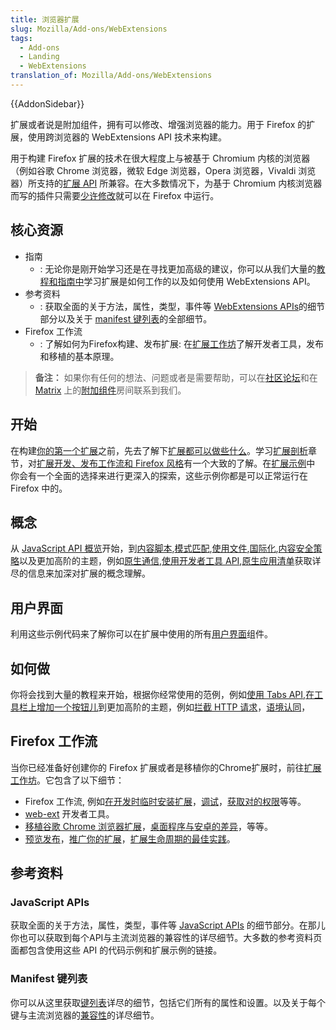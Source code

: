 ```yaml
---
title: 浏览器扩展
slug: Mozilla/Add-ons/WebExtensions
tags:
  - Add-ons
  - Landing
  - WebExtensions
translation_of: Mozilla/Add-ons/WebExtensions
---
```

{{AddonSidebar}}

扩展或者说是附加组件，拥有可以修改、增强浏览器的能力。用于 Firefox 的扩展，使用跨浏览器的 WebExtensions API 技术来构建。

用于构建 Firefox 扩展的技术在很大程度上与被基于 Chromium 内核的浏览器（例如谷歌 Chrome 浏览器，微软 Edge 浏览器，Opera 浏览器，Vivaldi 浏览器）所支持的[扩展 API](https://developer.chrome.com/extensions) 所兼容。在大多数情况下，为基于 Chromium 内核浏览器而写的插件只需要[少许修改](https://extensionworkshop.com/documentation/develop/porting-a-google-chrome-extension/)就可以在 Firefox 中运行。

## 核心资源

- 指南
  - : 无论你是刚开始学习还是在寻找更加高级的建议，你可以从我们大量的[教程和指南中](/zh-CN/docs/Mozilla/Add-ons/WebExtensions/What_are_WebExtensions)学习扩展是如何工作的以及如何使用 WebExtensions API。
- 参考资料
  - : 获取全面的关于方法，属性，类型，事件等 [WebExtensions APIs](/zh-CN/docs/Mozilla/Add-ons/WebExtensions/Browser_support_for_JavaScript_APIs)的细节部分以及关于 [manifest 键列表](/zh-CN/docs/Mozilla/Add-ons/WebExtensions/manifest.json)的全部细节。
- Firefox 工作流
  - : 了解如何为Firefox构建、发布扩展: 在[扩展工作坊](https://extensionworkshop.com/)了解开发者工具，发布和移植的基本原理。

> **备注：** 如果你有任何的想法、问题或者是需要帮助，可以在[社区论坛](https://discourse.mozilla.org/c/add-ons)和在 [Matrix](https://wiki.mozilla.org/Matrix) 上的[附加组件](https://matrix.to/#/!CuzZVoCbeoDHsxMCVJ:mozilla.org?via=mozilla.org&via=matrix.org&via=humanoids.be)房间联系到我们。
## 开始

在构建[你的第一个扩展](/zh-CN/docs/Mozilla/Add-ons/WebExtensions/Your_first_WebExtension)之前，先去了解下[扩展都可以做些什么](/zh-CN/docs/Mozilla/Add-ons/WebExtensions/What_are_WebExtensions)。学习[扩展剖析](/zh-CN/docs/Mozilla/Add-ons/WebExtensions/Anatomy_of_a_WebExtension)章节，对[扩展开发、发布工作流和 Firefox 风格](/zh-CN/docs/Mozilla/Add-ons/WebExtensions/Firefox_workflow_overview)有一个大致的了解。在[扩展示例](/zh-CN/docs/Mozilla/Add-ons/WebExtensions/Examples)中
你会有一个全面的选择来进行更深入的探索，这些示例你都是可以正常运行在 Firefox 中的。

## 概念

从 [JavaScript API 概览](/zh-CN/docs/Mozilla/Add-ons/WebExtensions/API)开始，到[内容脚本](/zh-CN/docs/Mozilla/Add-ons/WebExtensions/Content_scripts),[模式匹配](/zh-CN/docs/Mozilla/Add-ons/WebExtensions/Match_patterns),[使用文件](/zh-CN/docs/Mozilla/Add-ons/WebExtensions/Working_with_files),[国际化](/zh-CN/docs/Mozilla/Add-ons/WebExtensions/Internationalization),[内容安全策略](/zh-CN/docs/Mozilla/Add-ons/WebExtensions/Content_Security_Policy)以及更加高阶的主题，例如[原生通信](/zh-CN/docs/Mozilla/Add-ons/WebExtensions/Native_messaging),[使用开发者工具 API](/zh-CN/docs/Mozilla/Add-ons/WebExtensions/Extending_the_developer_tools),[原生应用清单](/zh-CN/docs/Mozilla/Add-ons/WebExtensions/Native_manifests)获取详尽的信息来加深对扩展的概念理解。

## 用户界面

利用这些示例代码来了解你可以在扩展中使用的所有[用户界面](/zh-CN/docs/Mozilla/Add-ons/WebExtensions/user_interface)组件。

## 如何做

你将会找到大量的教程来开始，根据你经常使用的范例，例如[使用 Tabs API](/zh-CN/docs/Mozilla/Add-ons/WebExtensions/Working_with_the_Tabs_API),[在工具栏上增加一个按钮儿](/zh-CN/docs/Mozilla/Add-ons/WebExtensions/Add_a_button_to_the_toolbar)到更加高阶的主题，例如[拦截 HTTP 请求](/zh-CN/docs/Mozilla/Add-ons/WebExtensions/Intercept_HTTP_requests)，[语境认同](/zh-CN/docs/Mozilla/Add-ons/WebExtensions/Work_with_contextual_identities)，

## Firefox 工作流

当你已经准备好创建你的 Firefox 扩展或者是移植你的Chrome扩展时，前往[扩展工作坊](https://extensionworkshop.com/)。它包含了以下细节：

- Firefox 工作流, 例如[在开发时临时安装扩展](https://extensionworkshop.com/documentation/develop/temporary-installation-in-firefox/)，[调试](https://extensionworkshop.com/documentation/develop/debugging/)，[获取对的权限](https://extensionworkshop.com/documentation/develop/request-the-right-permissions/)等等。
- [web-ext](https://extensionworkshop.com/documentation/develop/getting-started-with-web-ext/) 开发者工具。
- [移植谷歌 Chrome 浏览器扩展](https://extensionworkshop.com/documentation/develop/porting-a-google-chrome-extension/)，[桌面程序与安卓的差异](https://extensionworkshop.com/documentation/develop/differences-between-desktop-and-android-extensions/)，等等。
- [预览发布](https://extensionworkshop.com/documentation/publish/)，[推广你的扩展](https://extensionworkshop.com/documentation/publish/promoting-your-extension/)，[扩展生命周期的最佳实践](https://extensionworkshop.com/documentation/manage/)。

## 参考资料

### JavaScript APIs

获取全面的关于方法，属性，类型，事件等 [JavaScript APIs](/zh-CN/docs/Mozilla/Add-ons/WebExtensions/API) 的细节部分。在那儿你也可以获取到每个API与主流浏览器的兼容性的详尽细节。大多数的参考资料页面都包含使用这些 API 的代码示例和扩展示例的链接。

### Manifest 键列表

你可以从这里获取[键列表](/zh-CN/docs/Mozilla/Add-ons/WebExtensions/manifest.json)详尽的细节，包括它们所有的属性和设置。以及关于每个键与主流浏览器的[兼容性](/zh-CN/docs/Mozilla/Add-ons/WebExtensions/Browser_compatibility_for_manifest.json)的详尽细节。